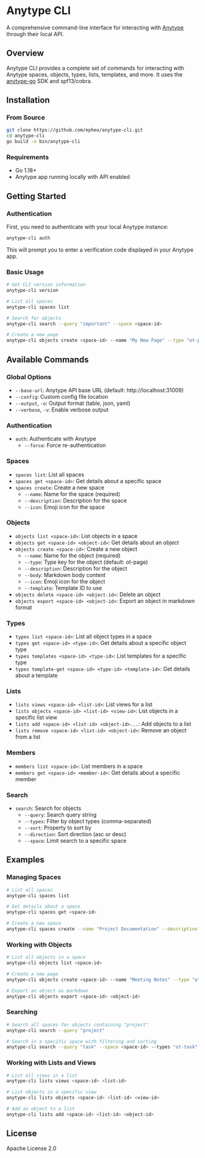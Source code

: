 # Anytype CLI

A comprehensive command-line interface for interacting with [Anytype](https://anytype.io/) through their local API.

## Overview

Anytype CLI provides a complete set of commands for interacting with Anytype spaces, objects, types, lists, templates, and more. It uses the [anytype-go](https://github.com/epheo/anytype-go) SDK and spf13/cobra.

## Installation

### From Source

```bash
git clone https://github.com/epheo/anytype-cli.git
cd anytype-cli
go build -o bin/anytype-cli
```

### Requirements

- Go 1.18+
- Anytype app running locally with API enabled

## Getting Started

### Authentication

First, you need to authenticate with your local Anytype instance:

```bash
anytype-cli auth
```

This will prompt you to enter a verification code displayed in your Anytype app.

### Basic Usage

```bash
# Get CLI version information
anytype-cli version

# List all spaces
anytype-cli spaces list

# Search for objects
anytype-cli search --query "important" --space <space-id>

# Create a new page
anytype-cli objects create <space-id> --name "My New Page" --type "ot-page" --body "# Hello\n\nThis is my new page"
```

## Available Commands

### Global Options

- `--base-url`: Anytype API base URL (default: http://localhost:31009)
- `--config`: Custom config file location
- `--output`, `-o`: Output format (table, json, yaml)
- `--verbose`, `-v`: Enable verbose output

### Authentication

- `auth`: Authenticate with Anytype
  - `--force`: Force re-authentication

### Spaces

- `spaces list`: List all spaces
- `spaces get <space-id>`: Get details about a specific space
- `spaces create`: Create a new space
  - `--name`: Name for the space (required)
  - `--description`: Description for the space
  - `--icon`: Emoji icon for the space

### Objects

- `objects list <space-id>`: List objects in a space
- `objects get <space-id> <object-id>`: Get details about an object
- `objects create <space-id>`: Create a new object
  - `--name`: Name for the object (required)
  - `--type`: Type key for the object (default: ot-page)
  - `--description`: Description for the object
  - `--body`: Markdown body content
  - `--icon`: Emoji icon for the object
  - `--template`: Template ID to use
- `objects delete <space-id> <object-id>`: Delete an object
- `objects export <space-id> <object-id>`: Export an object in markdown format

### Types

- `types list <space-id>`: List all object types in a space
- `types get <space-id> <type-id>`: Get details about a specific object type
- `types templates <space-id> <type-id>`: List templates for a specific type
- `types template-get <space-id> <type-id> <template-id>`: Get details about a template

### Lists

- `lists views <space-id> <list-id>`: List views for a list
- `lists objects <space-id> <list-id> <view-id>`: List objects in a specific list view
- `lists add <space-id> <list-id> <object-id>...`: Add objects to a list
- `lists remove <space-id> <list-id> <object-id>`: Remove an object from a list

### Members

- `members list <space-id>`: List members in a space
- `members get <space-id> <member-id>`: Get details about a specific member

### Search

- `search`: Search for objects
  - `--query`: Search query string
  - `--types`: Filter by object types (comma-separated)
  - `--sort`: Property to sort by
  - `--direction`: Sort direction (asc or desc)
  - `--space`: Limit search to a specific space

## Examples

### Managing Spaces

```bash
# List all spaces
anytype-cli spaces list

# Get details about a space
anytype-cli spaces get <space-id>

# Create a new space
anytype-cli spaces create --name "Project Documentation" --description "Documentation for my projects" --icon "📚"
```

### Working with Objects

```bash
# List all objects in a space
anytype-cli objects list <space-id>

# Create a new page
anytype-cli objects create <space-id> --name "Meeting Notes" --type "ot-page" --body "# Meeting Notes\n\n## Agenda\n\n- Item 1\n- Item 2"

# Export an object as markdown
anytype-cli objects export <space-id> <object-id>
```

### Searching

```bash
# Search all spaces for objects containing "project"
anytype-cli search --query "project"

# Search in a specific space with filtering and sorting
anytype-cli search --query "task" --space <space-id> --types "ot-task" --sort "last_modified_date" --direction "desc"
```

### Working with Lists and Views

```bash
# List all views in a list
anytype-cli lists views <space-id> <list-id>

# List objects in a specific view
anytype-cli lists objects <space-id> <list-id> <view-id>

# Add an object to a list
anytype-cli lists add <space-id> <list-id> <object-id>
```

## License

Apache License 2.0
